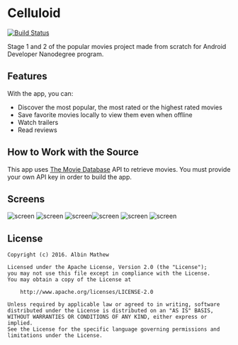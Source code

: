 # Celluloid
[![Build Status](https://travis-ci.org/albinmathew/Celluloid.svg?branch=master)](https://travis-ci.org/albinmathew/Celluloid)

Stage 1 and 2 of the popular movies project made from scratch for Android Developer Nanodegree program.

## Features

With the app, you can:
* Discover the most popular, the most rated or the highest rated movies
* Save favorite movies locally to view them even when offline
* Watch trailers
* Read reviews

## How to Work with the Source

This app uses [The Movie Database](https://www.themoviedb.org/documentation/api) API to retrieve movies.
You must provide your own API key in order to build the app.

## Screens

![screen](../master/art/movies_grid.png) ![screen](../master/art/movie_detail.png)
![screen](../master/art/movie_detail_tab.png)![screen](../master/art/movies_grid_portrait.png) ![screen](../master/art/movie_sort.png) ![screen](../master/art/movie_grid_tab.png) 


## License
    Copyright (c) 2016. Albin Mathew

    Licensed under the Apache License, Version 2.0 (the "License");
    you may not use this file except in compliance with the License.
    You may obtain a copy of the License at

        http://www.apache.org/licenses/LICENSE-2.0

    Unless required by applicable law or agreed to in writing, software
    distributed under the License is distributed on an "AS IS" BASIS,
    WITHOUT WARRANTIES OR CONDITIONS OF ANY KIND, either express or implied.
    See the License for the specific language governing permissions and
    limitations under the License.
